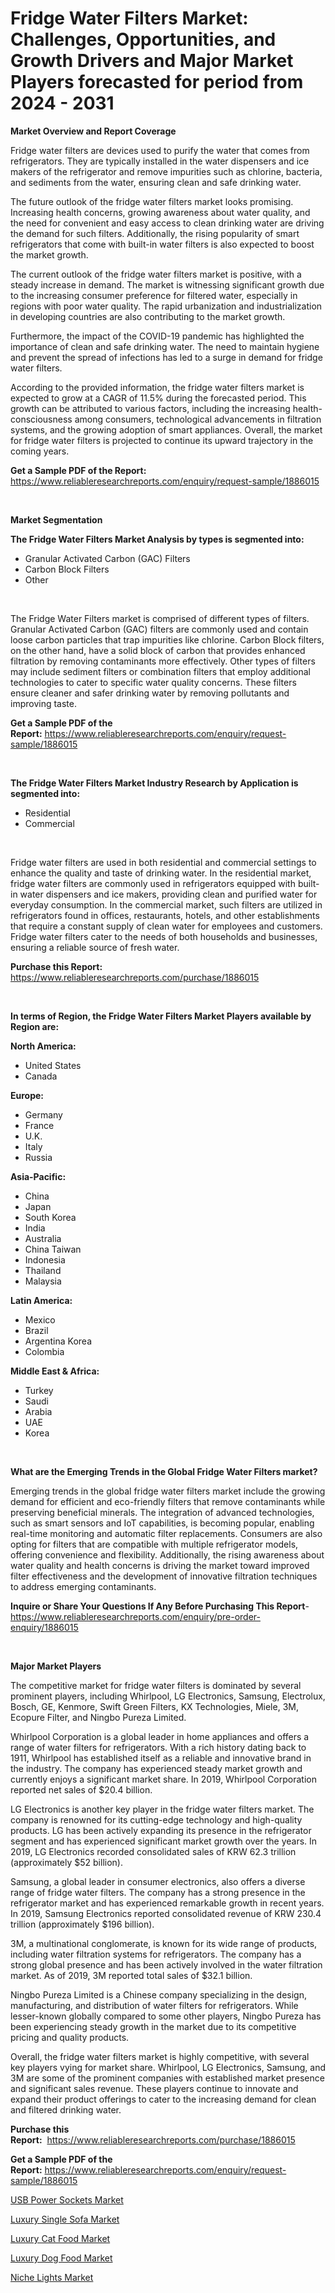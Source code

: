 <p><h1>Fridge Water Filters Market: Challenges, Opportunities, and Growth Drivers and Major Market Players forecasted for period from 2024 - 2031</h1></p><p><strong>Market Overview and Report Coverage</strong></p>
<p><p>Fridge water filters are devices used to purify the water that comes from refrigerators. They are typically installed in the water dispensers and ice makers of the refrigerator and remove impurities such as chlorine, bacteria, and sediments from the water, ensuring clean and safe drinking water.</p><p>The future outlook of the fridge water filters market looks promising. Increasing health concerns, growing awareness about water quality, and the need for convenient and easy access to clean drinking water are driving the demand for such filters. Additionally, the rising popularity of smart refrigerators that come with built-in water filters is also expected to boost the market growth.</p><p>The current outlook of the fridge water filters market is positive, with a steady increase in demand. The market is witnessing significant growth due to the increasing consumer preference for filtered water, especially in regions with poor water quality. The rapid urbanization and industrialization in developing countries are also contributing to the market growth.</p><p>Furthermore, the impact of the COVID-19 pandemic has highlighted the importance of clean and safe drinking water. The need to maintain hygiene and prevent the spread of infections has led to a surge in demand for fridge water filters.</p><p>According to the provided information, the fridge water filters market is expected to grow at a CAGR of 11.5% during the forecasted period. This growth can be attributed to various factors, including the increasing health-consciousness among consumers, technological advancements in filtration systems, and the growing adoption of smart appliances. Overall, the market for fridge water filters is projected to continue its upward trajectory in the coming years.</p></p>
<p><strong>Get a Sample PDF of the Report:</strong> <a href="https://www.reliableresearchreports.com/enquiry/request-sample/1886015">https://www.reliableresearchreports.com/enquiry/request-sample/1886015</a></p>
<p>&nbsp;</p>
<p><strong>Market Segmentation</strong></p>
<p><strong>The Fridge Water Filters Market Analysis by types is segmented into:</strong></p>
<p><ul><li>Granular Activated Carbon (GAC) Filters</li><li>Carbon Block Filters</li><li>Other</li></ul></p>
<p>&nbsp;</p>
<p><p>The Fridge Water Filters market is comprised of different types of filters. Granular Activated Carbon (GAC) filters are commonly used and contain loose carbon particles that trap impurities like chlorine. Carbon Block filters, on the other hand, have a solid block of carbon that provides enhanced filtration by removing contaminants more effectively. Other types of filters may include sediment filters or combination filters that employ additional technologies to cater to specific water quality concerns. These filters ensure cleaner and safer drinking water by removing pollutants and improving taste.</p></p>
<p><strong>Get a Sample PDF of the Report:</strong>&nbsp;<a href="https://www.reliableresearchreports.com/enquiry/request-sample/1886015">https://www.reliableresearchreports.com/enquiry/request-sample/1886015</a></p>
<p>&nbsp;</p>
<p><strong>The Fridge Water Filters Market Industry Research by Application is segmented into:</strong></p>
<p><ul><li>Residential</li><li>Commercial</li></ul></p>
<p>&nbsp;</p>
<p><p>Fridge water filters are used in both residential and commercial settings to enhance the quality and taste of drinking water. In the residential market, fridge water filters are commonly used in refrigerators equipped with built-in water dispensers and ice makers, providing clean and purified water for everyday consumption. In the commercial market, such filters are utilized in refrigerators found in offices, restaurants, hotels, and other establishments that require a constant supply of clean water for employees and customers. Fridge water filters cater to the needs of both households and businesses, ensuring a reliable source of fresh water.</p></p>
<p><strong>Purchase this Report:</strong>&nbsp; <a href="https://www.reliableresearchreports.com/purchase/1886015">https://www.reliableresearchreports.com/purchase/1886015</a></p>
<p>&nbsp;</p>
<p><strong>In terms of Region, the Fridge Water Filters Market Players available by Region are:</strong></p>
<p>
    <p> <strong> North America: </strong>
        <ul>
            <li>United States</li>
            <li>Canada</li>
        </ul>
        </p> 
    <p> <strong> Europe: </strong>
        <ul>
            <li>Germany</li>
            <li>France</li>
            <li>U.K.</li>
            <li>Italy</li>
            <li>Russia</li>
        </ul>
        </p> 
    <p> <strong> Asia-Pacific: </strong>
        <ul>
            <li>China</li>
            <li>Japan</li>
            <li>South Korea</li>
            <li>India</li>
            <li>Australia</li>
            <li>China Taiwan</li>
            <li>Indonesia</li>
            <li>Thailand</li>
            <li>Malaysia</li>
        </ul>
        </p> 
    <p> <strong> Latin America: </strong>
        <ul>
            <li>Mexico</li>
            <li>Brazil</li>
            <li>Argentina Korea</li>
            <li>Colombia</li>
        </ul>
        </p> 
    <p> <strong> Middle East & Africa: </strong>
        <ul>
            <li>Turkey</li>
            <li>Saudi</li>
            <li>Arabia</li>
            <li>UAE</li>
            <li>Korea</li>
        </ul>
    </p>
    </p>
<p>&nbsp;</p>
<p><strong>What are the Emerging Trends in the Global Fridge Water Filters market?</strong></p>
<p><p>Emerging trends in the global fridge water filters market include the growing demand for efficient and eco-friendly filters that remove contaminants while preserving beneficial minerals. The integration of advanced technologies, such as smart sensors and IoT capabilities, is becoming popular, enabling real-time monitoring and automatic filter replacements. Consumers are also opting for filters that are compatible with multiple refrigerator models, offering convenience and flexibility. Additionally, the rising awareness about water quality and health concerns is driving the market toward improved filter effectiveness and the development of innovative filtration techniques to address emerging contaminants.</p></p>
<p><strong>Inquire or Share Your Questions If Any Before Purchasing This Report</strong>- <a href="https://www.reliableresearchreports.com/enquiry/pre-order-enquiry/1886015">https://www.reliableresearchreports.com/enquiry/pre-order-enquiry/1886015</a></p>
<p>&nbsp;</p>
<p><strong>Major Market Players</strong></p>
<p><p>The competitive market for fridge water filters is dominated by several prominent players, including Whirlpool, LG Electronics, Samsung, Electrolux, Bosch, GE, Kenmore, Swift Green Filters, KX Technologies, Miele, 3M, Ecopure Filter, and Ningbo Pureza Limited.</p><p>Whirlpool Corporation is a global leader in home appliances and offers a range of water filters for refrigerators. With a rich history dating back to 1911, Whirlpool has established itself as a reliable and innovative brand in the industry. The company has experienced steady market growth and currently enjoys a significant market share. In 2019, Whirlpool Corporation reported net sales of $20.4 billion.</p><p>LG Electronics is another key player in the fridge water filters market. The company is renowned for its cutting-edge technology and high-quality products. LG has been actively expanding its presence in the refrigerator segment and has experienced significant market growth over the years. In 2019, LG Electronics recorded consolidated sales of KRW 62.3 trillion (approximately $52 billion).</p><p>Samsung, a global leader in consumer electronics, also offers a diverse range of fridge water filters. The company has a strong presence in the refrigerator market and has experienced remarkable growth in recent years. In 2019, Samsung Electronics reported consolidated revenue of KRW 230.4 trillion (approximately $196 billion).</p><p>3M, a multinational conglomerate, is known for its wide range of products, including water filtration systems for refrigerators. The company has a strong global presence and has been actively involved in the water filtration market. As of 2019, 3M reported total sales of $32.1 billion.</p><p>Ningbo Pureza Limited is a Chinese company specializing in the design, manufacturing, and distribution of water filters for refrigerators. While lesser-known globally compared to some other players, Ningbo Pureza has been experiencing steady growth in the market due to its competitive pricing and quality products.</p><p>Overall, the fridge water filters market is highly competitive, with several key players vying for market share. Whirlpool, LG Electronics, Samsung, and 3M are some of the prominent companies with established market presence and significant sales revenue. These players continue to innovate and expand their product offerings to cater to the increasing demand for clean and filtered drinking water.</p></p>
<p><strong>Purchase this Report:</strong>&nbsp;&nbsp;<a href="https://www.reliableresearchreports.com/purchase/1886015">https://www.reliableresearchreports.com/purchase/1886015</a></p>
<p></p>
<p><strong>Get a Sample PDF of the Report:</strong>&nbsp;<a href="https://www.reliableresearchreports.com/enquiry/request-sample/1886015">https://www.reliableresearchreports.com/enquiry/request-sample/1886015</a></p>
<p><p><a href="https://github.com/scarol104/Market-Research-Report-List-2/blob/main/usb-power-sockets-market.md">USB Power Sockets Market</a></p><p><a href="https://github.com/abdelrhmankishk22/Market-Research-Report-List-2/blob/main/luxury-single-sofa-market.md">Luxury Single Sofa Market</a></p><p><a href="https://github.com/deliacustodio40/Market-Research-Report-List-2/blob/main/luxury-cat-food-market.md">Luxury Cat Food Market</a></p><p><a href="https://github.com/maliyahmorrow6654/Market-Research-Report-List-2/blob/main/luxury-dog-food-market.md">Luxury Dog Food Market</a></p><p><a href="https://github.com/dzharov81/Market-Research-Report-List-2/blob/main/niche-lights-market.md">Niche Lights Market</a></p></p>
